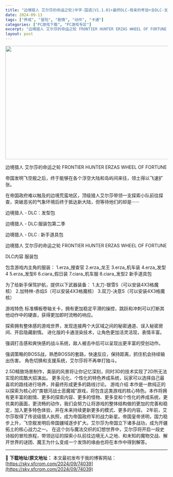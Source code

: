 ```yaml
---
title: "边境猎人 艾尔莎的命运之轮|中字-国语|V1.1.01+最终DLC-母亲的考验+全DLC-支持手柄|解压即撸|"
date: 2024-09-13
tags: ["养成", "冒险", "剧情", "动作", "卡通"]
categories: ["PC游戏下载", "PC游戏专区"]
excerpt: "边境猎人 艾尔莎的命运之轮 FRONTIER HUNTER ERZAS WHEEL OF FORTUNE 帝国发明飞空舰之后，终于能够在各个浮空大陆和岛屿间来往，领土得以飞速扩张。 在帝国政府难以触及的边境荒蛮地区，顶级猎人艾尔莎带领一支探索小队前往探查，突破恶劣的气象环境后终于抵达新大陆，但等待他&hellip;"
layout: post
---
```


<img class="aligncenter size-full wp-image-74059" src="https://sky.sfcrom.com/wp-content/uploads/2024/09/202409130836312.webp" alt="" width="616" height="353" />

边境猎人 艾尔莎的命运之轮 FRONTIER HUNTER ERZAS WHEEL OF FORTUNE

帝国发明飞空舰之后，终于能够在各个浮空大陆和岛屿间来往，领土得以飞速扩张。

在帝国政府难以触及的边境荒蛮地区，顶级猎人艾尔莎带领一支探索小队前往探查，突破恶劣的气象环境后终于抵达新大陆，但等待他们的却是······

边境猎人 - DLC：发型包

边境猎人 - DLC:服装包第二季

边境猎人 - DLC : 新手道具包

边境猎人 艾尔莎的命运之轮 FRONTIER HUNTER ERZAS WHEEL OF FORTUNE

DLC内容
服装包

包含游戏内主角的服装：
1.erza_搜查官
2.erza_龙王
3.erza_机车装
4.erza_发型4
5.erza_发型6
6.ciara_假日装
7.ciara_机车服
8.ciara_发型2
新手道具包

为了给新手保驾护航，提供以下武器装备：
1.太刀-银雪S（可以安装4X3格魔核）
2.加特林-赤焰S（可以安装4X3格魔核）
3.双刀-决意S（可以安装4X3格魔核）

游戏特色
标准横板卷轴关卡，拥有更加稳定平滑的操控，跳跃和冲刺可以打断其他动作中的硬直，获得更加即时流畅的响应。

探索拥有整体感的游戏世界，发现连接两个大区域之间的秘密通道、误入秘密房间、开启隐藏剧情。
进化版的卡通渲染技术，让角色更加活灵活现，表情丰富。

强调打击感和爽快感的战斗系统，敌人被击中后可以呈现出更丰富的受创动作。

强调策略的BOSS战，熟悉BOSS的套路，快速反应，保持距离，抓住机会持续输出伤害。
角色切换和支援系统，艾尔莎将不再单打独斗。

2.5D精致场景制作，美丽的风景将让你记忆深刻，同时3D的技术实现了2D所无法实现的炫酷大招演出。
更多元化、个性化的特色养成系统，玩家可以选择自己最喜欢的路线进行培养，并最终形成更多的路线讨论。
游戏介绍
本作是一款纯正的以探索为核心的“类银河战士恶魔城”游戏，将包含这类游戏的核心特色。本作将拥有更丰富的剧情、更多的探索内容、更多的怪物、更多变和个性化的养成系统，更优美的画面，更流畅的动作，我们会努力让将游戏的整体结构做的更加的完善和稳定，加入更多特色体验，并在未来持续更新更多的模式、更多的内容。 2年前，艾尔莎取得了传说级猎人执照，成为帝国政府军的战力新星。帝国皇帝贤明，国力稳步上升，飞空舰发明后帝国疆域逐步扩大。艾尔莎为帝国立下诸多战功，成为开疆拓土的核心战力之一。
在这个剑与魔法交织的幻想世界中，艾尔莎将开启一段史诗般的冒险旅程，带领远征的探索小队前往边境无人之地、和未知的魔物交战、解开世界的谜团、魔王为什么变成一个发饰的缘由也将在本作中得到解答。

---
📖 **下载地址/原文地址：** 本文最初发布于我的博客网站：[https://sky.sfcrom.com/2024/09/74039](https://sky.sfcrom.com/2024/09/74039)
